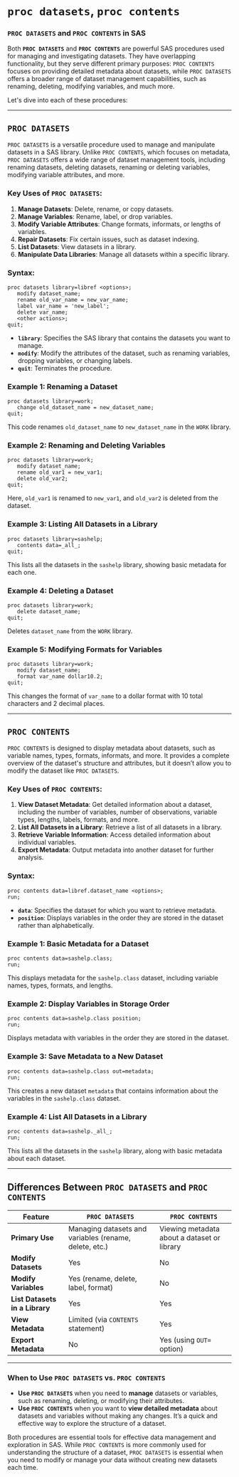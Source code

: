 # `proc datasets`, `proc contents`

### `PROC DATASETS` and `PROC CONTENTS` in SAS

Both **`PROC DATASETS`** and **`PROC CONTENTS`** are powerful SAS procedures used for managing and investigating datasets. They have overlapping functionality, but they serve different primary purposes: `PROC CONTENTS` focuses on providing detailed metadata about datasets, while `PROC DATASETS` offers a broader range of dataset management capabilities, such as renaming, deleting, modifying variables, and much more.

Let's dive into each of these procedures:

---

## **`PROC DATASETS`** <a name="datasets"></a>

`PROC DATASETS` is a versatile procedure used to manage and manipulate datasets in a SAS library. Unlike `PROC CONTENTS`, which focuses on metadata, `PROC DATASETS` offers a wide range of dataset management tools, including renaming datasets, deleting datasets, renaming or deleting variables, modifying variable attributes, and more.

### Key Uses of `PROC DATASETS`:
1. **Manage Datasets**: Delete, rename, or copy datasets.
2. **Manage Variables**: Rename, label, or drop variables.
3. **Modify Variable Attributes**: Change formats, informats, or lengths of variables.
4. **Repair Datasets**: Fix certain issues, such as dataset indexing.
5. **List Datasets**: View datasets in a library.
6. **Manipulate Data Libraries**: Manage all datasets within a specific library.

### Syntax:
```sas
proc datasets library=libref <options>;
   modify dataset_name;
   rename old_var_name = new_var_name;
   label var_name = 'new_label';
   delete var_name;
   <other actions>;
quit;
```

- **`library`**: Specifies the SAS library that contains the datasets you want to manage.
- **`modify`**: Modify the attributes of the dataset, such as renaming variables, dropping variables, or changing labels.
- **`quit`**: Terminates the procedure.

### Example 1: Renaming a Dataset
```sas
proc datasets library=work;
   change old_dataset_name = new_dataset_name;
quit;
```
This code renames `old_dataset_name` to `new_dataset_name` in the `WORK` library.

### Example 2: Renaming and Deleting Variables
```sas
proc datasets library=work;
   modify dataset_name;
   rename old_var1 = new_var1;
   delete old_var2;
quit;
```
Here, `old_var1` is renamed to `new_var1`, and `old_var2` is deleted from the dataset.

### Example 3: Listing All Datasets in a Library
```sas
proc datasets library=sashelp;
   contents data=_all_;
quit;
```
This lists all the datasets in the `sashelp` library, showing basic metadata for each one.

### Example 4: Deleting a Dataset
```sas
proc datasets library=work;
   delete dataset_name;
quit;
```
Deletes `dataset_name` from the `WORK` library.

### Example 5: Modifying Formats for Variables
```sas
proc datasets library=work;
   modify dataset_name;
   format var_name dollar10.2;
quit;
```
This changes the format of `var_name` to a dollar format with 10 total characters and 2 decimal places.

---

## **`PROC CONTENTS`**  <a name="contents"></a>

`PROC CONTENTS` is designed to display metadata about datasets, such as variable names, types, formats, informats, and more. It provides a complete overview of the dataset's structure and attributes, but it doesn’t allow you to modify the dataset like `PROC DATASETS`.

### Key Uses of `PROC CONTENTS`:
1. **View Dataset Metadata**: Get detailed information about a dataset, including the number of variables, number of observations, variable types, lengths, labels, formats, and more.
2. **List All Datasets in a Library**: Retrieve a list of all datasets in a library.
3. **Retrieve Variable Information**: Access detailed information about individual variables.
4. **Export Metadata**: Output metadata into another dataset for further analysis.

### Syntax:
```sas
proc contents data=libref.dataset_name <options>;
run;
```

- **`data`**: Specifies the dataset for which you want to retrieve metadata.
- **`position`**: Displays variables in the order they are stored in the dataset rather than alphabetically.

### Example 1: Basic Metadata for a Dataset
```sas
proc contents data=sashelp.class;
run;
```
This displays metadata for the `sashelp.class` dataset, including variable names, types, formats, and lengths.

### Example 2: Display Variables in Storage Order
```sas
proc contents data=sashelp.class position;
run;
```
Displays metadata with variables in the order they are stored in the dataset.

### Example 3: Save Metadata to a New Dataset
```sas
proc contents data=sashelp.class out=metadata;
run;
```
This creates a new dataset `metadata` that contains information about the variables in the `sashelp.class` dataset.

### Example 4: List All Datasets in a Library
```sas
proc contents data=sashelp._all_;
run;
```
This lists all the datasets in the `sashelp` library, along with basic metadata about each dataset.

---

## **Differences Between `PROC DATASETS` and `PROC CONTENTS`**

| Feature                         | `PROC DATASETS`                                      | `PROC CONTENTS`                                   |
|----------------------------------|-----------------------------------------------------|---------------------------------------------------|
| **Primary Use**                  | Managing datasets and variables (rename, delete, etc.) | Viewing metadata about a dataset or library       |
| **Modify Datasets**              | Yes                                                 | No                                                |
| **Modify Variables**             | Yes (rename, delete, label, format)                 | No                                                |
| **List Datasets in a Library**   | Yes                                                 | Yes                                               |
| **View Metadata**                | Limited (via `CONTENTS` statement)                  | Yes                                               |
| **Export Metadata**              | No                                                  | Yes (using `OUT=` option)                         |

---

### **When to Use `PROC DATASETS` vs. `PROC CONTENTS`**

- **Use `PROC DATASETS`** when you need to **manage** datasets or variables, such as renaming, deleting, or modifying their attributes.
- **Use `PROC CONTENTS`** when you want to **view detailed metadata** about datasets and variables without making any changes. It’s a quick and effective way to explore the structure of a dataset.

Both procedures are essential tools for effective data management and exploration in SAS. While `PROC CONTENTS` is more commonly used for understanding the structure of a dataset, `PROC DATASETS` is essential when you need to modify or manage your data without creating new datasets each time.
